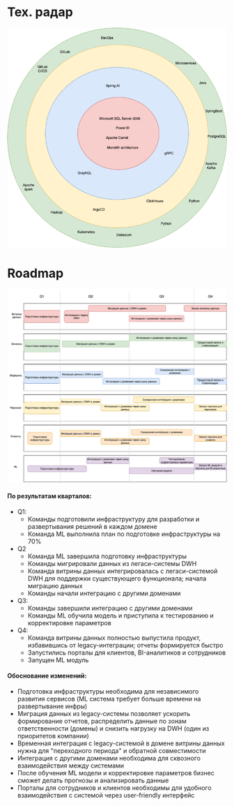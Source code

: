 # Тех. радар
![tech_radar.png](tech_radar.png)

# Roadmap
![roadmap.png](roadmap.png)

#### По результатам кварталов:
 - Q1:
   - Команды подготовили инфраструктуру для разработки и развертывания решений в каждом домене
   - Команда ML выполнила план по подготовке инфраструктуры на 70%
 - Q2
   - Команда ML завершила подготовку инфраструктуры
   - Команды мигрировали данных из легаси-системы DWH
   - Команда витрины данных интегрировалась с легаси-системой DWH для поддержки существующего функционала; начала миграцию данных
   - Команды начали интеграцию с другими доменами
 - Q3:
   - Команды завершили интеграцию с другими доменами
   - Команды ML обучила модель и приступила к тестированию и корректировке параметров
 - Q4:
   - Команда витрины данных полностью выпустила продукт, избавившись от legacy-интеграции; отчеты формируется быстро
   - Запустились порталы для клиентов, BI-аналитиков и сотрудников
   - Запущен ML модуль

#### Обоснование изменений:
- Подготовка инфраструктуры необходима для независимого развития сервисов (ML система требует больше времени на развертывание инфры)
- Миграция данных из legacy-системы позволяет ускорить формирование отчетов, распределить данные по зонам ответственности (домены) и снизить нагрузку на DWH (один из приоритетов компании)
- Временная интеграция с legacy-системой в домене витрины данных нужна для "переходного периода" и обратной совместимости
- Интеграция с другими доменами необходима для сквозного взаимодействия между системами
- После обучения ML модели и корректировке параметров бизнес сможет делать прогнозы и анализировать данные
- Порталы для сотрудников и клиентов необходимы для удобного взаимодействия с системой через user-friendly интерфейс